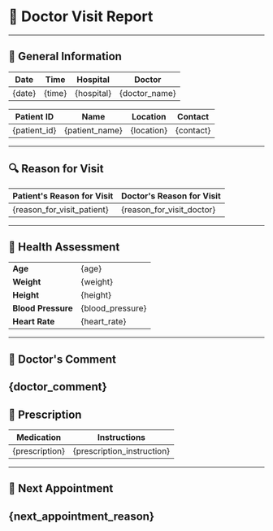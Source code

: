 # 🏥 Doctor Visit Report
---

## 📝 General Information

| **Date**   | **Time**   | **Hospital**   | **Doctor**         |
|------------|------------|----------------|--------------------|
| {date}     | {time}     | {hospital}     | {doctor_name}      |


| **Patient ID** | **Name**         |    **Location**     | **Contact**        |
|----------------|------------------|---------------------|--------------------|
| {patient_id}   | {patient_name}   |    {location}       | {contact}          |

---

## 🔍 Reason for Visit
| **Patient's Reason for Visit**        | **Doctor's Reason for Visit**      |
|---------------------------------------|------------------------------------|
| {reason_for_visit_patient}            | {reason_for_visit_doctor}          |

---

## 🔬 Health Assessment
|       |           |
|----------------------|--------------------|
| **Age**              | {age}              |
| **Weight**           | {weight}           |
| **Height**           | {height}           |
| **Blood Pressure**   | {blood_pressure}   |
| **Heart Rate**       | {heart_rate}       |

---

## 💬 Doctor's Comment
{doctor_comment}
---

## 💊 Prescription

| **Medication**      | **Instructions**                |
|---------------------|---------------------------------|
| {prescription}      | {prescription_instruction}      |

---

## 📅 Next Appointment
{next_appointment_reason}
---
